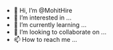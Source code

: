 - 👋 Hi, I’m @MohitHire
- 👀 I’m interested in ...
- 🌱 I’m currently learning ...
- 💞️ I’m looking to collaborate on ...
- 📫 How to reach me ...

<!---
MohitHire/MohitHire is a ✨ special ✨ repository because its `README.md` (this file) appears on your GitHub profile.
You can click the Preview link to take a look at your changes.
--->
